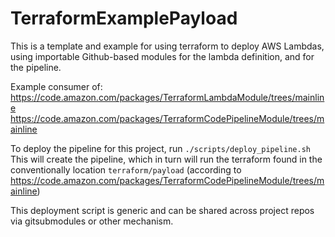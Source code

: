 # TerraformExamplePayload

This is a template and example for using terraform to deploy AWS Lambdas, using importable Github-based modules for the lambda definition, and for the pipeline.

Example consumer of:
https://code.amazon.com/packages/TerraformLambdaModule/trees/mainline
https://code.amazon.com/packages/TerraformCodePipelineModule/trees/mainline

To deploy the pipeline for this project, run `./scripts/deploy_pipeline.sh`
This will create the pipeline, which in turn will run the terraform found in the conventionally location `terraform/payload` (according to https://code.amazon.com/packages/TerraformCodePipelineModule/trees/mainline)

This deployment script is generic and can be shared across project repos via gitsubmodules or other mechanism.